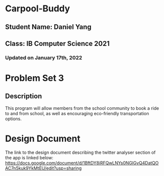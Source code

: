 # Carpool-Buddy

## Student Name: Daniel Yang
## Class: IB Computer Science 2021
### Updated on January 17th, 2022

# Problem Set 3

## Description
This program will allow members from the school community to book a ride to and from school, as well as encouraging eco-friendly transportation options. 

# Design Document
The link to the design document describing the twitter analyser section of the app is linked below:
https://docs.google.com/document/d/1BftDY8iRFQwLNYs0NGlGvQ4DatQOAC7n5kuk9YkMtEU/edit?usp=sharing
